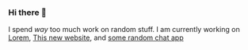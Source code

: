 ### Hi there 👋
I spend *way* too much work on random stuff.
I am currently working on [Lorem](https://github.com/magentapenguin/Lorem), [This new website](https://github.com/magentapenguin/new-website), and [some random chat app](https://github.com/magentapenguin/chat)
